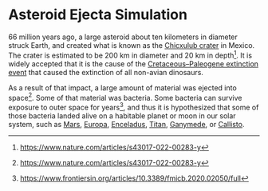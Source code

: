 # Asteroid Ejecta Simulation
66 million years ago, a large asteroid about ten kilometers in diameter struck Earth, and created what is known as the [Chicxulub crater](https://en.wikipedia.org/wiki/Chicxulub_crater) in Mexico.  The crater is estimated to be 200 km in diameter and 20 km in depth[^1].  It is widely accepted that it is the cause of the [Cretaceous–Paleogene extinction event](https://en.wikipedia.org/wiki/Cretaceous%E2%80%93Paleogene_extinction_event) that caused the extinction of all non-avian dinosaurs.

As a result of that impact, a large amount of material was ejected into space[^1].  Some of that material was bacteria.  Some bacteria can survive exposure to outer space for years[^2], and thus it is hypothesized that some of those bacteria landed alive on a habitable planet or moon in our solar system, such as [Mars](https://en.wikipedia.org/wiki/Mars), [Europa](https://en.wikipedia.org/wiki/Europa_(moon)), [Enceladus](https://en.wikipedia.org/wiki/Enceladus), [Titan](https://en.wikipedia.org/wiki/Titan_(moon)), [Ganymede](https://en.wikipedia.org/wiki/Ganymede_(moon)), or [Callisto](https://en.wikipedia.org/wiki/Callisto_(moon)).

[^1]: https://www.nature.com/articles/s43017-022-00283-y
[^2]: https://www.frontiersin.org/articles/10.3389/fmicb.2020.02050/full
